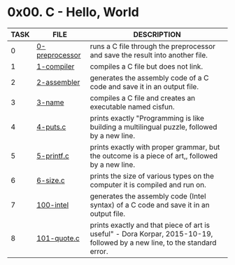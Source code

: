 <!DOCTYPE html>
<html>
<head>
</head>
<body>
	<h1>0x00. C - Hello, World</h1>
	<table>
		<thead>
			<tr>
				<th>TASK</th>
				<th>FILE</th>
				<th>DESCRIPTION</th>
			</tr>
		</thead>
		<tbody>
			<tr>
				<td>0</td>
				<td><a href="./0-preprocessor">0-preprocessor</a></td>
				<td>runs a C file through the preprocessor and save the result into another file.</td>
			</tr>
			<tr>
				<td>1</td>
				<td><a href="./1-compiler">1-compiler</a></td>
				<td>compiles a C file but does not link.</td>
			</tr>
			<tr>
				<td>2</td>
				<td><a href="./2-assembler">2-assembler</a></td>
				<td>generates the assembly code of a C code and save it in an output file.</td>
			</tr>
			<tr>
				<td>3</td>
				<td><a href="./3-name">3-name</a></td>
				<td>compiles a C file and creates an executable named cisfun.</td>
			</tr>
			<tr>
				<td>4</td>
				<td><a href="./4-puts.c">4-puts.c</a></td>
				<td>prints exactly "Programming is like building a multilingual puzzle, followed by a new line.</td>
			</tr>
			<tr>
				<td>5</td>
				<td><a href="./5-printf.c">5-printf.c</a></td>
				<td>prints exactly with proper grammar, but the outcome is a piece of art,, followed by a new line.</td>
			</tr>
			<tr>
				<td>6</td>
				<td><a href="./6-size.c">6-size.c</a></td>
				<td>prints the size of various types on the computer it is compiled and run on.</td>
			</tr>
			<tr>
				<td>7</td>
				<td><a href="./100-intel">100-intel</a></td>
				<td>generates the assembly code (Intel syntax) of a C code and save it in an output file.</td>
			</tr>
			<tr>
				<td>8</td>
				<td><a href="./101-quote.c">101-quote.c</a></td>
				<td>prints exactly and that piece of art is useful" - Dora Korpar, 2015-10-19, followed by a new line, to the standard error.</td>
			</tr>
		</tbody>
	</table>
</body>
</html>
